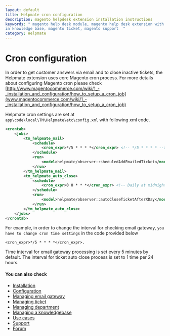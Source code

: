 ```yaml
---
layout: default
title: Helpmate cron configuration
description: magento helpdesk extension installation instructions
keywords: " magento help desk module, magento help desk extension with built
in knowledge base, magento ticket, magento support  "
category: Helpmate
---
```


# Cron configuration

In order to get customer answers via email and to close inactive tickets, the Helpmate extension uses core Magento cron process. For more details about configuring Magento cron please check [http://www.magentocommerce.com/wiki/1_-_installation_and_configuration/how_to_setup_a_cron_job](www.magentocommerce.com/wiki/1_-_installation_and_configuration/how_to_setup_a_cron_job)

Helpmate cron settings are set at `app\code\local\TM\Helpmate\etc\config.xml` with following xml code.

```xml
<crontab>
    <jobs>
        <tm_helpmate_mail>
            <schedule>
                <cron_expr>*/5 * * * *</cron_expr> <!-- */5 * * * * -->
            </schedule>
            <run>
                <model>helpmate/observer::sheduledAddEmailedTicket</model>
            </run>
        </tm_helpmate_mail>
        <tm_helpmate_auto_close>
            <schedule>
                <cron_expr>0 0 * * *</cron_expr> <!-- Daily at midnight  -->
            </schedule>
            <run>
                <model>helpmate/observer::autoCloseTicketAfterXDay</model>
            </run>
        </tm_helpmate_auto_close>
    </jobs>
</crontab>
```

For example, in order to change the interval for checking email gateway, `you have to change cron time settings` in the code provided below 

```
<cron_expr>*/5 * * * *</cron_expr>.
```

Time interval for email gateway processing is set every 5 minutes by default. The interval for ticket auto close process is set to 1 time per 24 hours.

#### You can also check

*   [Installation](../installation/)
*   [Configuration](../configuration/)
*   [Managing email gateway](../managing-email-gateway/)
*   [Managing ticket](../managing-ticket/)
*   [Managing department](../managing-department/)
*   [Managing a knowledgebase](../managing-a-knowledgebase/)
*   [Use cases](../use-cases/)
*   [Support](https://swissuplabs.com/contacts/)
*   [Forum](https://swissuplabs.com/magento-forum/)
